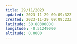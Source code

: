 ```yaml
---
title: 29/11/2023
updated: 2023-11-29 09:09:32Z
created: 2023-11-29 09:09:23Z
latitude: 50.80300000
longitude: -0.51249000
altitude: 0.0000
---
```


